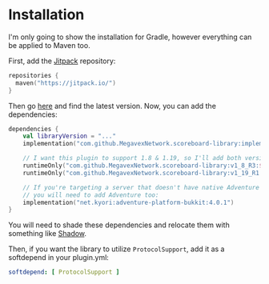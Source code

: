 # Installation

I'm only going to show the installation for Gradle, however everything can be applied to Maven too.

First, add the [Jitpack](https://jitpack.io/) repository:

```kotlin
repositories {
  maven("https://jitpack.io/")
}
```

Then go [here](https://jitpack.io/#MegavexNetwork/scoreboard-library) and find the latest version. Now, you can add the
dependencies:

```kotlin
dependencies {
    val libraryVersion = "..."
    implementation("com.github.MegavexNetwork.scoreboard-library:implementation:$libraryVersion") // Includes the API and the implementation

    // I want this plugin to support 1.8 & 1.19, so I'll add both version implementations:
    runtimeOnly("com.github.MegavexNetwork.scoreboard-library:v1_8_R3:$libraryVersion")
    runtimeOnly("com.github.MegavexNetwork.scoreboard-library:v1_19_R1:$libraryVersion")

    // If you're targeting a server that doesn't have native Adventure support (1.8 or Spigot 1.19),
    // you will need to add Adventure too:
    implementation("net.kyori:adventure-platform-bukkit:4.0.1")
}
```

You will need to shade these dependencies and relocate them with something
like [Shadow](https://imperceptiblethoughts.com/shadow/).

Then, if you want the library to utilize `ProtocolSupport`, add it as a softdepend in your plugin.yml:
```yaml
softdepend: [ ProtocolSupport ]
```
